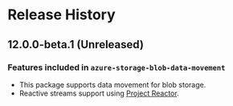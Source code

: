 # Release History

## 12.0.0-beta.1 (Unreleased)

### Features included in `azure-storage-blob-data-movement`
- This package supports data movement for blob storage.
- Reactive streams support using [Project Reactor](https://projectreactor.io/).
